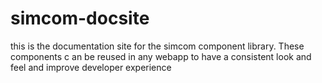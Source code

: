 # simcom-docsite
this is the documentation site for the simcom component library.  These components c an be reused in any webapp to have a consistent look and feel and improve developer experience
